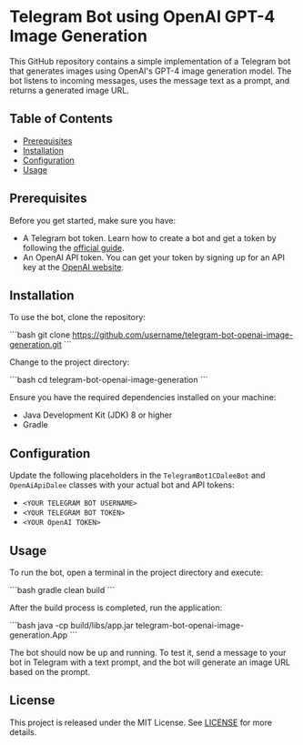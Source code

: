 # Telegram Bot using OpenAI GPT-4 Image Generation

This GitHub repository contains a simple implementation of a Telegram bot that generates images using OpenAI's GPT-4 image generation model. The bot listens to incoming messages, uses the message text as a prompt, and returns a generated image URL.

## Table of Contents

- [Prerequisites](#prerequisites)
- [Installation](#installation)
- [Configuration](#configuration)
- [Usage](#usage)

## Prerequisites

Before you get started, make sure you have:

- A Telegram bot token. Learn how to create a bot and get a token by following the [official guide](https://core.telegram.org/bots#creating-a-new-bot).
- An OpenAI API token. You can get your token by signing up for an API key at the [OpenAI website](https://beta.openai.com/signup/).

## Installation

To use the bot, clone the repository:

\```bash
git clone https://github.com/username/telegram-bot-openai-image-generation.git
\```

Change to the project directory:

\```bash
cd telegram-bot-openai-image-generation
\```

Ensure you have the required dependencies installed on your machine:

- Java Development Kit (JDK) 8 or higher
- Gradle

## Configuration

Update the following placeholders in the `TelegramBot1CDaleeBot` and `OpenAiApiDalee` classes with your actual bot and API tokens:

- `<YOUR TELEGRAM BOT USERNAME>`
- `<YOUR TELEGRAM BOT TOKEN>`
- `<YOUR OpenAI TOKEN>`

## Usage

To run the bot, open a terminal in the project directory and execute:

\```bash
gradle clean build
\```

After the build process is completed, run the application:

\```bash
java -cp build/libs/app.jar telegram-bot-openai-image-generation.App
\```

The bot should now be up and running. To test it, send a message to your bot in Telegram with a text prompt, and the bot will generate an image URL based on the prompt.

## License

This project is released under the MIT License. See [LICENSE](LICENSE) for more details.
